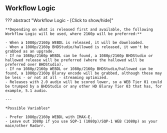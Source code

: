 <!-- markdownlint-disable MD041-->
## Workflow Logic

??? abstract "Workflow Logic - [Click to show/hide]"

    **Depending on what is released first and available, the following Workflow Logic will be used, where 2160p will be preferred:**

    - When a 1080p/2160p WEBDL is released, it will be downloaded.
    - When a 1080p/2160p BHDStudio/hallowed is released, it won't be grabbed as an upgrade.
    - If no 1080p/2160p WEBDL can be found, a 1080p/2160p BHDStudio or hallowed release will be preferred (where the hallowed will be preferred over BHDStudio).
    - If no 1080p/2160p WEBDL or 1080p/2160p BHDStudio/hallowed can be found, a 1080p/2160p Bluray encode will be grabbed, although these may be less - or not at all - streaming optimized.
    - Releases with 2.0 audio will be scored lower, so a WEB Tier 01 could be trumped by a BHDStudio or any other HD Bluray Tier 03 that has, for example, 5.1 audio.

    ---

    *Possible Variables*

    - Prefer 1080p/2160p WEBDL with IMAX-E.
    - Leave out 1080p if you use SQP-1 (1080p)/SQP-1 WEB (1080p) as your main/other Radarr.
<!-- markdownlint-enable MD041-->
